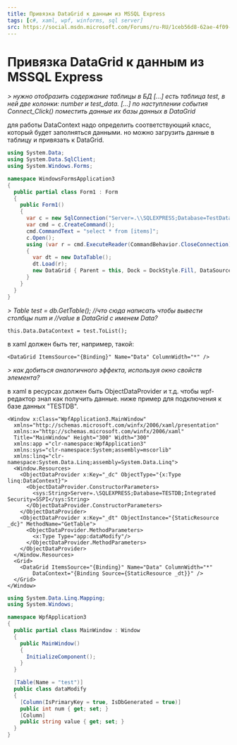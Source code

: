 ```yaml
---
title: Привязка DataGrid к данным из MSSQL Express
tags: [c#, xaml, wpf, winforms, sql server]
src: https://social.msdn.microsoft.com/Forums/ru-RU/1ceb56d8-62ae-4f09-b2a2-aa79fd96b3ae/-datagrid-mssql-express?forum=fordataru
---
```

# Привязка DataGrid к данным из MSSQL Express
*> нужно отобразить содержание таблицы в БД [...] есть таблица test, в ней две колонки: number и test_data. [...] по наступлении события Connect_Click() поместить данные их базы данных в DataGrid*

для работы DataContext надо определить соответствующий класс, который будет заполняться данными.
но можно загрузить данные в таблицу и привязать к DataGrid. 
```c#
using System.Data;
using System.Data.SqlClient;
using System.Windows.Forms;

namespace WindowsFormsApplication3
{
  public partial class Form1 : Form
  {
    public Form1()
    {
      var c = new SqlConnection("Server=.\\SQLEXPRESS;Database=TestData;Integrated Security=SSPI");
      var cmd = c.CreateCommand();
      cmd.CommandText = "select * from [items]";
      c.Open();
      using (var r = cmd.ExecuteReader(CommandBehavior.CloseConnection))
      {
        var dt = new DataTable();
        dt.Load(r);
        new DataGrid { Parent = this, Dock = DockStyle.Fill, DataSource = dt };
      }
    }
  }
}
```
*> Table<dataModify> test = db.GetTable<dataModify>(); //что сюда написать чтобы вывести столбцы num и //value в DataGrid с именем Data?*
```
this.Data.DataContext = test.ToList();
```
в xaml должен быть тег, например, такой:
```xaml
<DataGrid ItemsSource="{Binding}" Name="Data" ColumnWidth="*" />
```
*> как добиться аналогичного эффекта, используя окно свойств элемента?*

в xaml в ресурсах должен быть ObjectDataProvider и т.д. чтобы wpf-редактор знал как получить данные.
ниже пример для подключения к базе данных "TESTDB".
```xaml
<Window x:Class="WpfApplication3.MainWindow"
  xmlns="http://schemas.microsoft.com/winfx/2006/xaml/presentation"
  xmlns:x="http://schemas.microsoft.com/winfx/2006/xaml"
  Title="MainWindow" Height="300" Width="300"
  xmlns:app ="clr-namespace:WpfApplication3"
  xmlns:sys="clr-namespace:System;assembly=mscorlib"
  xmlns:linq="clr-namespace:System.Data.Linq;assembly=System.Data.Linq">
  <Window.Resources>
    <ObjectDataProvider x:Key="_dc" ObjectType="{x:Type linq:DataContext}">
      <ObjectDataProvider.ConstructorParameters>
        <sys:String>Server=.\SQLEXPRESS;Database=TESTDB;Integrated Security=SSPI</sys:String>
      </ObjectDataProvider.ConstructorParameters>
    </ObjectDataProvider>
    <ObjectDataProvider x:Key="_dt" ObjectInstance="{StaticResource _dc}" MethodName="GetTable">
      <ObjectDataProvider.MethodParameters>
        <x:Type Type="app:dataModify"/>
      </ObjectDataProvider.MethodParameters>
    </ObjectDataProvider>
  </Window.Resources>
  <Grid>
    <DataGrid ItemsSource="{Binding}" Name="Data" ColumnWidth="*"  
        DataContext="{Binding Source={StaticResource _dt}}" />
  </Grid>
</Window>
```
```c#
using System.Data.Linq.Mapping;
using System.Windows;

namespace WpfApplication3
{
  public partial class MainWindow : Window
  {
    public MainWindow()
    {
      InitializeComponent();
    }
  }

  [Table(Name = "test")]
  public class dataModify
  {
    [Column(IsPrimaryKey = true, IsDbGenerated = true)]
    public int num { get; set; }
    [Column]
    public string value { get; set; }
  }
}
```
